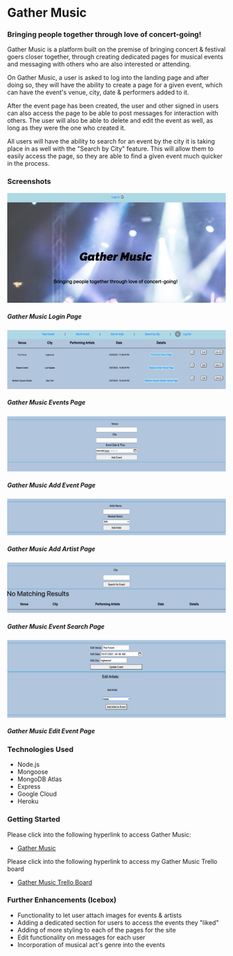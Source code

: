 # Gather Music

### __Bringing people together through love of concert-going!__

Gather Music is a platform built on the premise of bringing concert & festival goers closer together, through creating dedicated pages for musical events and messaging with others who are also interested or attending.

On Gather Music, a user is asked to log into the landing page and after doing so, they will have the ability to create a page for a given event, which can have the event's venue, city, date & performers added to it. 

After the event page has been created, the user and other signed in users can also access the page to be able to post messages for interaction with others.
The user will also be able to delete and edit the event as well, as long as they were the one who created it.

All users will have the ability to search for an event by the city it is taking place in as well with the "Search by City" feature. This will allow them to easily access the page, so they are able to find a given event much quicker in the process.


### __Screenshots__
![Gather Music Landing Page](/public/images/gather_music_landing_page.png)
##### Gather Music Login Page

![Gather Music Event Page](/public/images/gather_music_events_page.png)
##### Gather Music Events Page

![Gather Music Add Event Page](/public/images/gather_music_add_event.png)
##### Gather Music Add Event Page

![Gather Music Add Artist Page](/public/images/gather_music_add_artist.png)
##### Gather Music Add Artist Page

![Gather Music Event Search Page](/public/images/gather_music_city_search.png)
##### Gather Music Event Search Page

![Gather Music Edit Event Page](/public/images/gather_music_edit_event.png)
##### Gather Music Edit Event Page


### __Technologies Used__
* Node.js
* Mongoose
* MongoDB Atlas
* Express
* Google Cloud
* Heroku


### __Getting Started__
Please click into the following hyperlink to access Gather Music:
* [Gather Music](https://gather-music.herokuapp.com/)

Please click into the following hyperlink to access my Gather Music Trello board
* [Gather Music Trello Board](https://trello.com/b/nuzJQ9BT/gather-music-project-planning)


### __Further Enhancements (Icebox)__
* Functionality to let user attach images for events & artists
* Adding a dedicated section for users to access the events they "liked"
* Adding of more styling to each of the pages for the site
* Edit functionality on messages for each user
* Incorporation of musical act's genre into the events
